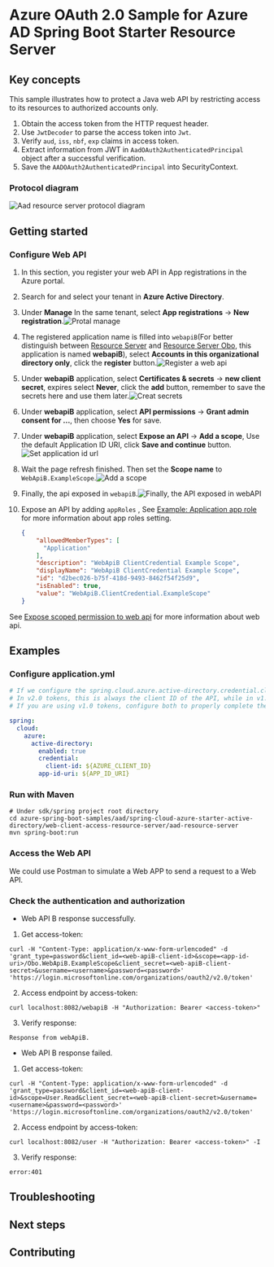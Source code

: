# Azure OAuth 2.0 Sample for Azure AD Spring Boot Starter Resource Server

## Key concepts
This sample illustrates how to protect a Java web API by restricting access to its resources to authorized accounts only.

1. Obtain the access token from the HTTP request header.
2. Use `JwtDecoder` to parse the access token into `Jwt`.
3. Verify `aud`, `iss`, `nbf`, `exp` claims in access token.
4. Extract information from JWT in `AadOAuth2AuthenticatedPrincipal` object after a successful verification.
5. Save the `AADOAuth2AuthenticatedPrincipal` into SecurityContext.

### Protocol diagram
![Aad resource server protocol diagram](docs/image-add-resource-server.png "Aad resource server protocol diagram")

## Getting started


### Configure Web API
1. In this section, you register your web API in App registrations in the Azure portal.
1. Search for and select your tenant in **Azure Active Directory**.
1. Under **Manage** In the same tenant, select **App registrations** -> **New registration**.![Protal manage](docs/image-protal-manage.png "Protal manage")
1. The registered application name is filled into `webapiB`(For better distinguish between [Resource Server] and [Resource Server Obo], this application is named **webapiB**), select **Accounts in this organizational directory only**, click the **register** button.![Register a web api](docs/image-register-a-web-api.png "Register a web api")
1. Under **webapiB** application, select **Certificates & secrets** -> **new client secret**, expires select **Never**, click the **add** button, remember to save the secrets here and use them later.![Creat secrets](docs/image-creat-secrets-api.png "Creat secrets")
1. Under **webapiB** application, select **API permissions** -> **Grant admin consent for ...**, then choose **Yes** for save.
1. Under **webapiB** application, select **Expose an API** -> **Add a scope**, Use the default Application ID URI, click **Save and continue** button.![Set application id url](docs/image-set-application-id-url.png "Set application id url")
1. Wait the page refresh finished. Then set the **Scope name** to `WebApiB.ExampleScope`.![Add a scope](docs/image-add-a-scope.png "Add a scope")
1. Finally, the api exposed in `webapiB`.![Finally, the API exposed in webAPI](docs/image-expose-api.png "Finally, the API exposed in webAPI")
1. Expose an API by adding `appRoles` , See [Example: Application app role] for more information about app roles setting.

    ```json
    {
        "allowedMemberTypes": [
          "Application"
        ],
        "description": "WebApiB ClientCredential Example Scope",
        "displayName": "WebApiB ClientCredential Example Scope",
        "id": "d2bec026-b75f-418d-9493-8462f54f25d9",
        "isEnabled": true, 
        "value": "WebApiB.ClientCredential.ExampleScope"
    }
    ```
   
See [Expose scoped permission to web api] for more information about web api.

## Examples
### Configure application.yml
```yaml
# If we configure the spring.cloud.azure.active-directory.credential.client-id or spring.cloud.azure.active-directory.app-id-uri, then will check the audience.
# In v2.0 tokens, this is always the client ID of the API, while in v1.0 tokens it can be the client ID or the resource URI used in the request.
# If you are using v1.0 tokens, configure both to properly complete the audience validation.

spring:
  cloud:
    azure:
      active-directory:
        enabled: true
        credential:
          client-id: ${AZURE_CLIENT_ID}
        app-id-uri: ${APP_ID_URI}
```

### Run with Maven
```shell
# Under sdk/spring project root directory
cd azure-spring-boot-samples/aad/spring-cloud-azure-starter-active-directory/web-client-access-resource-server/aad-resource-server
mvn spring-boot:run
```

### Access the Web API
We could use Postman to simulate a Web APP to send a request to a Web API.

### Check the authentication and authorization
- Web API B response successfully.

1. Get access-token:
```shell script
curl -H "Content-Type: application/x-www-form-urlencoded" -d 'grant_type=password&client_id=<web-apiB-client-id>&scope=<app-id-uri>/Obo.WebApiB.ExampleScope&client_secret=<web-apiB-client-secret>&username=<username>&password=<password>' 'https://login.microsoftonline.com/organizations/oauth2/v2.0/token'
```
2. Access endpoint by access-token:
```shell script
curl localhost:8082/webapiB -H "Authorization: Bearer <access-token>"
```
3. Verify response:
```text
Response from webApiB.
```

- Web API B response failed.

1. Get access-token:
```shell script
curl -H "Content-Type: application/x-www-form-urlencoded" -d 'grant_type=password&client_id=<web-apiB-client-id>&scope=User.Read&client_secret=<web-apiB-client-secret>&username=<username>&password=<password>' 'https://login.microsoftonline.com/organizations/oauth2/v2.0/token'
```
2. Access endpoint by access-token:
```shell script
curl localhost:8082/user -H "Authorization: Bearer <access-token>" -I
```
3. Verify response:
```text
error:401
```

## Troubleshooting

## Next steps
## Contributing
<!-- LINKS -->

[Expose scoped permission to web api]: https://docs.microsoft.com/azure/active-directory/develop/quickstart-configure-app-expose-web-apis
[Resource Server]: ../aad-resource-server
[Resource Server Obo]: ../aad-resource-server-obo
[resource server password credentials]: https://docs.microsoft.com/azure/active-directory/develop/v2-oauth-ropc
[Example: Application app role]: https://docs.microsoft.com/azure/active-directory/develop/howto-add-app-roles-in-azure-ad-apps#example-application-app-role
